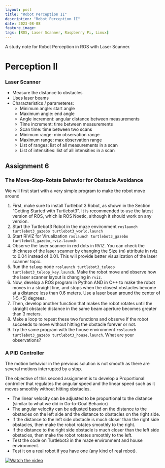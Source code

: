```yaml
---
layout: post
title: "Robot Perception II"
description: "Robot Perception II"
date: 2023-08-08
feature_image: 
tags: [ROS, Laser Scanner, Raspberry Pi, Linux]
---
```


A study note for Robot Perception in ROS with Laser Scanner.

<!--more-->

# Perception II

### Laser Scanner

- Measure the distance to obstacles
- Uses laser beams
- Characteristics / parameteres:
    - Minimum angle: start angle
    - Maximum angle: end angle
    - Angle increment: angular distance between measurements
    - Time increment: time between measurements
    - Scan time: time between two scans
    - Minimum range: min observation range
    - Maximum range: max observation range
    - List of ranges: list of all measurements in a scan
    - List of intensities: list of all intensities in a scan
    

## Assignment 6

### The Move-Stop-Rotate Behavior for Obstacle Avoidance

We will first start with a very simple program to make the robot move around

1. First, make sure to install Turtlebot 3 Robot, as shown in the Section "Getting Started with Turtlebot3". It is recommended to use the latest version of ROS, which is ROS Noetic, although it should work on any version.
2. Start the Turtlebot3 Robot in the maze environment `roslaunch turtlebot3_gazebo turtlebot3_world.launch`
3. Start RIVIZ for Virualization `roslaunch turtlebot3_gazebo turtlebot3_gazebo_rviz.launch`
4. Observe the laser scanner in red dots in RVIZ. You can check the thickness of the laser scanner by changing the Size (m) attribute in rviz to 0.04 instead of 0.01. This will provide better visualization of the laser scanner topic.
5. Run the `teleop` node `roslaunch turtlebot3_teleop turtlebot3_teleop_key.launch`. Make the robot move and observe how the laser scanner layout is changing in `rviz`.
6. Now, develop a ROS program in Python AND in C++ to make the robot moves in a straight line, and stops when the closest obstacles become at a distance less than 0.6 meters. Use a laser bean around the center of [-5,+5] degrees.
7. Then, develop another function that makes the robot rotates until the straight obstacle distance in the same beam aperture becomes greater than 3 meters.
8. Make a loop to repeat these two functions and observe if the robot succeeds to move without hitting the obstacle forever or not.
9. Try the same program with the house environment `roslaunch turtlebot3_gazebo turtlebot3_house.launch`. What are your observations?

### A PID Controller

The motion behavior in the previous solution is not smooth as there are several motions interrupted by a stop.

The objective of this second assignment is to develop a Proportional controller that regulates the angular speed and the linear speed such as it moves smoothly without hitting obstacles.

- The linear velocity can be adjusted to be proportional to the distance (similar to what we did in Go-to-Goal Behavior)
- The angular velocity can be adjusted based on the distance to the obstacles on the left side and the distance to obstacles on the right side.
- If the distance to the left side obstacle is much closer than the right side obstacles, then make the robot rotates smoothly to the right.
- If the distance to the right side obstacle is much closer than the left side obstacles, then make the robot rotates smoothly to the left.
- Test the code on Turtlebot3 in the maze environment and house environment.
- Test it on a real robot if you have one (any kind of real robot).

[![Watch the video](https://youtu.be/H-VPotndE4I/maxresdefault.jpg)](https://youtu.be/H-VPotndE4I)


